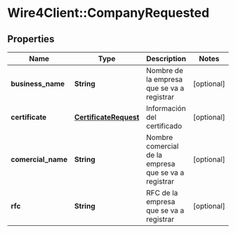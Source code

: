 # Wire4Client::CompanyRequested

## Properties
Name | Type | Description | Notes
------------ | ------------- | ------------- | -------------
**business_name** | **String** | Nombre de la empresa que se va a registrar | [optional] 
**certificate** | [**CertificateRequest**](CertificateRequest.md) | Información del certificado | [optional] 
**comercial_name** | **String** | Nombre comercial de la empresa que se va a registrar | [optional] 
**rfc** | **String** | RFC de la empresa que se va a registrar | [optional] 


